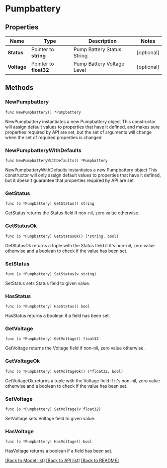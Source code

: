 # Pumpbattery

## Properties

Name | Type | Description | Notes
------------ | ------------- | ------------- | -------------
**Status** | Pointer to **string** | Pump Battery Status String | [optional] 
**Voltage** | Pointer to **float32** | Pump Battery Voltage Level | [optional] 

## Methods

### NewPumpbattery

`func NewPumpbattery() *Pumpbattery`

NewPumpbattery instantiates a new Pumpbattery object
This constructor will assign default values to properties that have it defined,
and makes sure properties required by API are set, but the set of arguments
will change when the set of required properties is changed

### NewPumpbatteryWithDefaults

`func NewPumpbatteryWithDefaults() *Pumpbattery`

NewPumpbatteryWithDefaults instantiates a new Pumpbattery object
This constructor will only assign default values to properties that have it defined,
but it doesn't guarantee that properties required by API are set

### GetStatus

`func (o *Pumpbattery) GetStatus() string`

GetStatus returns the Status field if non-nil, zero value otherwise.

### GetStatusOk

`func (o *Pumpbattery) GetStatusOk() (*string, bool)`

GetStatusOk returns a tuple with the Status field if it's non-nil, zero value otherwise
and a boolean to check if the value has been set.

### SetStatus

`func (o *Pumpbattery) SetStatus(v string)`

SetStatus sets Status field to given value.

### HasStatus

`func (o *Pumpbattery) HasStatus() bool`

HasStatus returns a boolean if a field has been set.

### GetVoltage

`func (o *Pumpbattery) GetVoltage() float32`

GetVoltage returns the Voltage field if non-nil, zero value otherwise.

### GetVoltageOk

`func (o *Pumpbattery) GetVoltageOk() (*float32, bool)`

GetVoltageOk returns a tuple with the Voltage field if it's non-nil, zero value otherwise
and a boolean to check if the value has been set.

### SetVoltage

`func (o *Pumpbattery) SetVoltage(v float32)`

SetVoltage sets Voltage field to given value.

### HasVoltage

`func (o *Pumpbattery) HasVoltage() bool`

HasVoltage returns a boolean if a field has been set.


[[Back to Model list]](../README.md#documentation-for-models) [[Back to API list]](../README.md#documentation-for-api-endpoints) [[Back to README]](../README.md)



